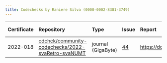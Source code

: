 ```yaml
---
title: Codechecks by Raniere Silva (0000-0002-8381-3749)
---
```



|Certificate |Repository                                        |Type               |Issue |Report                                 |Check date |
|:-------|:--------------------------------|:------------------|:---|:--------------------------|:----------|
|2022-018    |[cdchck/community-codechecks/2022-svaRetro-svaNUMT](https://gitlab.com/cdchck/community-codechecks/2022-svaRetro-svaNUMT)|journal (GigaByte) |[44](https://github.com/codecheckers/register/issues/44)|https://doi.org/10.5281/zenodo.7084333 |2022-09-27 |
